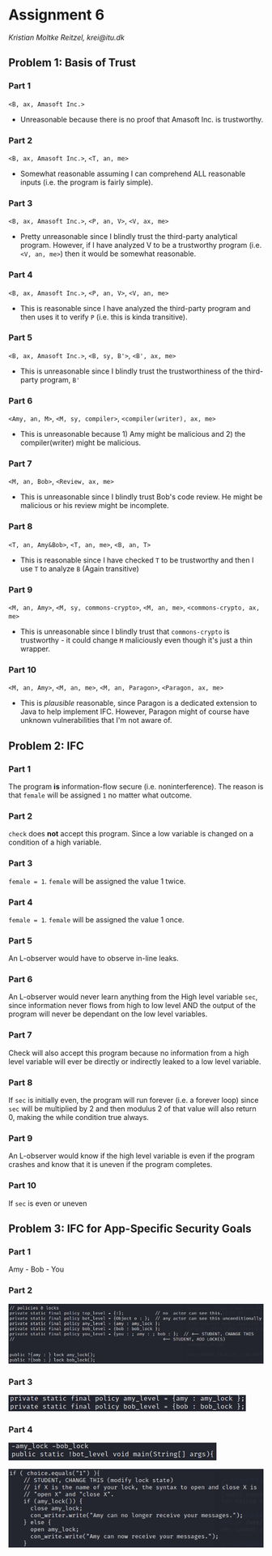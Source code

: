 # Assignment 6

_Kristian Moltke Reitzel, krei@itu.dk_

## Problem 1: Basis of Trust

### Part 1
`<B, ax, Amasoft Inc.>`
- Unreasonable because there is no proof that Amasoft Inc. is trustworthy.
### Part 2
`<B, ax, Amasoft Inc.>`, `<T, an, me>`
- Somewhat reasonable assuming I can comprehend ALL reasonable inputs (i.e. the program is fairly simple).
### Part 3
`<B, ax, Amasoft Inc.>`, `<P, an, V>`, `<V, ax, me>`
- Pretty unreasonable since I blindly trust the third-party analytical program. However, if I have analyzed V to be a trustworthy program (i.e. `<V, an, me>`) then it would be somewhat reasonable.
### Part 4
`<B, ax, Amasoft Inc.>`, `<P, an, V>`, `<V, an, me>`
- This is reasonable since I have analyzed the third-party program and then uses it to verify `P` (i.e. this is kinda transitive).
### Part 5
`<B, ax, Amasoft Inc.>`, `<B, sy, B'>`, `<B', ax, me>`
- This is unreasonable since I blindly trust the trustworthiness of the third-party program, `B'`
### Part 6
`<Amy, an, M>`, `<M, sy, compiler>`, `<compiler(writer), ax, me>`
- This is unreasonable because 1) Amy might be malicious and 2) the compiler(writer) might be malicious.
### Part 7
`<M, an, Bob>`, `<Review, ax, me>`
- This is unreasonable since I blindly trust Bob's code review. He might be malicious or his review might be incomplete.
### Part 8
`<T, an, Amy&Bob>`, `<T, an, me>`, `<B, an, T>`
- This is reasonable since I have checked `T` to be trustworthy and then I use `T` to analyze `B` (Again transitive)
### Part 9
`<M, an, Amy>`, `<M, sy, commons-crypto>`, `<M, an, me>`, `<commons-crypto, ax, me>`
- This is unreasonable since I blindly trust that `commons-crypto` is trustworthy - it could change `M` maliciously even though it's just a thin wrapper.
### Part 10
`<M, an, Amy>`, `<M, an, me>`, `<M, an, Paragon>`, `<Paragon, ax, me>`
- This is _plausible_ reasonable, since Paragon is a dedicated extension to Java to help implement IFC. However, Paragon might of course have unknown vulnerabilities that I'm not aware of.

## Problem 2: IFC

### Part 1
The program **is** information-flow secure (i.e. noninterference). The reason is that `female` will be assigned `1` no matter what outcome.
### Part 2
`check` does **not** accept this program. Since a low variable is changed on a condition of a high variable.
### Part 3
`female = 1`. `female` will be assigned the value 1 twice.
### Part 4
`female = 1`. `female` will be assigned the value 1 once.
### Part 5
An L-observer would have to observe in-line leaks. 
### Part 6
An L-observer would never learn anything from the High level variable `sec`, since information never flows from high to low level AND the output of the program will never be dependant on the low level variables.
### Part 7
Check will also accept this program because no information from a high level variable will ever be directly or indirectly leaked to a low level variable.
### Part 8
If `sec` is initially even, the program will run forever (i.e. a forever loop) since `sec` will be multiplied by 2 and then modulus 2 of that value will also return 0, making the while condition true always.
### Part 9
An L-observer would know if the high level variable is even if the program crashes and know that it is uneven if the program completes.
### Part 10
If `sec` is even or uneven

## Problem 3:  IFC for App-Specific Security Goals
### Part 1
Amy - Bob - You

### Part 2
![img.png](img.png)

### Part 3
![img_3.png](img_3.png)

### Part 4
![img_1.png](img_1.png)

![img_2.png](img_2.png)